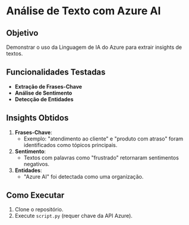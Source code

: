 # Análise de Texto com Azure AI

## Objetivo
Demonstrar o uso da Linguagem de IA do Azure para extrair insights de textos.

## Funcionalidades Testadas
- **Extração de Frases-Chave**
- **Análise de Sentimento**
- **Detecção de Entidades**

## Insights Obtidos
1. **Frases-Chave**: 
   - Exemplo: "atendimento ao cliente" e "produto com atraso" foram identificados como tópicos principais.
2. **Sentimento**: 
   - Textos com palavras como "frustrado" retornaram sentimentos negativos.
3. **Entidades**: 
   - "Azure AI" foi detectada como uma organização.

## Como Executar
1. Clone o repositório.
2. Execute `script.py` (requer chave da API Azure).
